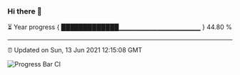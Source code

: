 ### Hi there 👋

⏳ Year progress { █████████████▁▁▁▁▁▁▁▁▁▁▁▁▁▁▁▁▁ } 44.80 %

---

⏰ Updated on Sun, 13 Jun 2021 12:15:08 GMT

![Progress Bar CI](https://github.com/liununu/liununu/workflows/Progress%20Bar%20CI/badge.svg)
